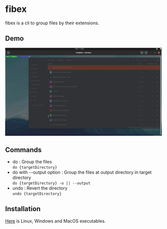 # fibex
fibex is a cli to group files by their extensions.

## Demo
![fibex-demo](https://github.com/halilkocaoz/fibex/blob/main/assets/demo.gif "fibex-demo")
## Commands
* do : Group the files <br>
``do {targetDirectory}`` 
* do with --output option : Group the files at output directory in target directory <br>
``do {targetDirectory} -o || --output``
* undo : Revert the directory <br>
``undo {targetDirectory}``
## Installation
[Here](https://github.com/halilkocaoz/fibex/releases) is Linux, Windows and MacOS executables.